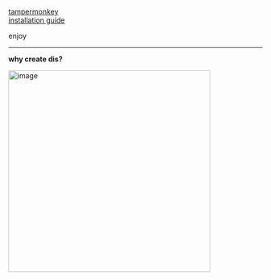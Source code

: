 [tampermonkey](https://www.tampermonkey.net/)  
[installation guide](https://www.youtube.com/watch?v=pJEwz2rq90I)

enjoy

---

**why create dis?**  

<img src="https://github.com/user-attachments/assets/479d6201-03e2-4f52-af8c-ccfe54c87305" alt="image" width="400"/>

